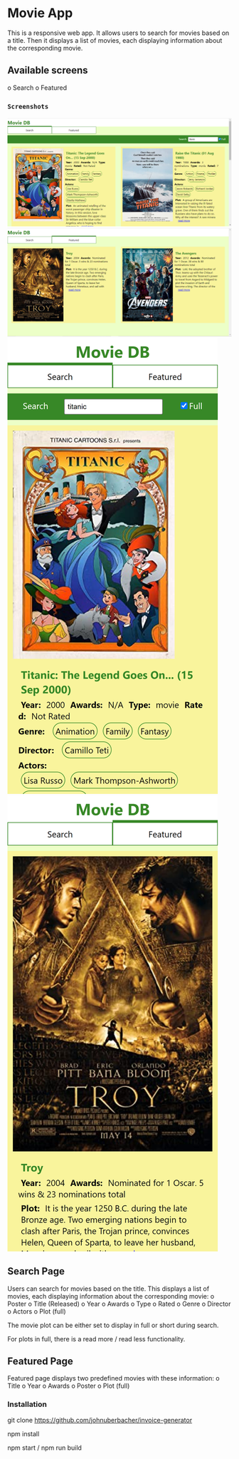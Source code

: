 # Movie App

This is a responsive web app. It allows users to search for movies based on a title. Then it displays a list of movies, each displaying information about the corresponding movie.

## Available screens

o Search
o Featured

### `Screenshots`

![Search Page on Desktop](public/screenshots/Search%20page_desktop.png)
![Featured Page on Desktop](public/screenshots/Featured%20page_desktop.png)
![Search Page on iPhone 12 Pro](<public/screenshots/Search%20page%20(iPhone%2012%20Pro).png>)
![Featured Page on iPhone 12 Pro](<public/screenshots/Featured%20page(iPhone%2012%20Pro).png>)

## Search Page

Users can search for movies based on the title. This displays a list of movies, each displaying information about the corresponding movie:
o Poster
o Title (Released)
o Year
o Awards
o Type
o Rated
o Genre
o Director
o Actors
o Plot (full)

The movie plot can be either set to display in full or short during search.

For plots in full, there is a read more / read less functionality.

## Featured Page

Featured page displays two predefined movies with these information:
o Title
o Year
o Awards
o Poster
o Plot (full)

### Installation

git clone https://github.com/johnuberbacher/invoice-generator

npm install

npm start / npm run build
